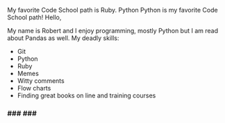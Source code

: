 My favorite Code School path is Ruby. 
Python
Python is my favorite Code School path!
Hello, 

My name is Robert and I enjoy programming, mostly Python but I am read about Pandas as well. 
My deadly skills:
* Git
* Python
* Ruby
* Memes
* Witty comments
* Flow charts
* Finding great books on line and training courses

### ### ### ###
###
###
###
